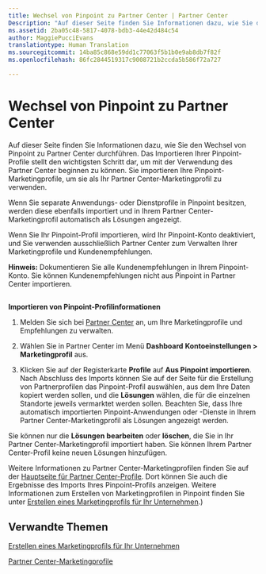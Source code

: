 ```yaml
---
title: Wechsel von Pinpoint zu Partner Center | Partner Center
Description: "Auf dieser Seite finden Sie Informationen dazu, wie Sie den Wechsel von Pinpoint zu Partner Center durchführen."
ms.assetid: 2ba05c48-5817-4078-bdb3-44e42d484c54
author: MaggiePucciEvans
translationtype: Human Translation
ms.sourcegitcommit: 14ba85c868e59dd1c77063f5b1b0e9ab8db7f82f
ms.openlocfilehash: 86fc2844519317c9008721b2ccda5b586f72a727

---
```


# Wechsel von Pinpoint zu Partner Center


Auf dieser Seite finden Sie Informationen dazu, wie Sie den Wechsel von Pinpoint zu Partner Center durchführen. Das Importieren Ihrer Pinpoint-Profile stellt den wichtigsten Schritt dar, um mit der Verwendung des Partner Center beginnen zu können. Sie importieren Ihre Pinpoint-Marketingprofile, um sie als Ihr Partner Center-Marketingprofil zu verwenden.

Wenn Sie separate Anwendungs- oder Dienstprofile in Pinpoint besitzen, werden diese ebenfalls importiert und in Ihrem Partner Center-Marketingprofil automatisch als Lösungen angezeigt.

Wenn Sie Ihr Pinpoint-Profil importieren, wird Ihr Pinpoint-Konto deaktiviert, und Sie verwenden ausschließlich Partner Center zum Verwalten Ihrer Marketingprofile und Kundenempfehlungen.

**Hinweis:** Dokumentieren Sie alle Kundenempfehlungen in Ihrem Pinpoint-Konto. Sie können Kundenempfehlungen nicht aus Pinpoint in Partner Center importieren.

 

## <a href="" id="importpinpointprofiles"></a>


**Importieren von Pinpoint-Profilinformationen**

1.  Melden Sie sich bei [Partner Center](https://partnercenter.microsoft.com/) an, um Ihre Marketingprofile und Empfehlungen zu verwalten.
2.  Wählen Sie in Partner Center im Menü **Dashboard**&nbsp;**Kontoeinstellungen &gt; Marketingprofil** aus.

3.  Klicken Sie auf der Registerkarte **Profile** auf **Aus Pinpoint importieren**. Nach Abschluss des Imports können Sie auf der Seite für die Erstellung von Partnerprofilen das Pinpoint-Profil auswählen, aus dem Ihre Daten kopiert werden sollen, und die **Lösungen** wählen, die für die einzelnen Standorte jeweils vermarktet werden sollen. Beachten Sie, dass Ihre automatisch importierten Pinpoint-Anwendungen oder -Dienste in Ihrem Partner Center-Marketingprofil als Lösungen angezeigt werden.

Sie können nur die **Lösungen**&nbsp;**bearbeiten** oder **löschen**, die Sie in Ihr Partner Center-Marketingprofil importiert haben. Sie können Ihrem Partner Center-Profil keine neuen Lösungen hinzufügen.

Weitere Informationen zu Partner Center-Marketingprofilen finden Sie auf der [Hauptseite für Partner Center-Profile](https://partnercenter.microsoft.com/pcv/publishing). Dort können Sie auch die Ergebnisse des Imports Ihres Pinpoint-Profils anzeigen. Weitere Informationen zum Erstellen von Marketingprofilen in Pinpoint finden Sie unter [Erstellen eines Marketingprofils für Ihr Unternehmen](create-a-marketing-profile.md).)

## Verwandte Themen


[Erstellen eines Marketingprofils für Ihr Unternehmen](create-a-marketing-profile.md)

[Partner Center-Marketingprofile](https://partnercenter.microsoft.com/pcv/publishing)

 

 






<!--HONumber=Nov16_HO4-->


